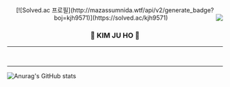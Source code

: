 <!-- ### Hi there 👋 -->

<!--
**kjh9571/kjh9571** is a ✨ _special_ ✨ repository because its `README.md` (this file) appears on your GitHub profile.

Here are some ideas to get you started:

- 🔭 I’m currently working on ...
- 🌱 I’m currently learning ...
- 👯 I’m looking to collaborate on ...
- 🤔 I’m looking for help with ...
- 💬 Ask me about ...
- 📫 How to reach me: ...
- 😄 Pronouns: ...
- ⚡ Fun fact: ...
-->

<!-- https://velog.io/@seondal/Github-Readme-%EA%BE%B8%EB%AF%B8%EA%B8%B0-%EC%B4%9D%EC%A0%95%EB%A6%AC#%EC%99%84%EC%84%B1 -->

<div align="center">
  [![Solved.ac
  프로필](http://mazassumnida.wtf/api/v2/generate_badge?boj=kjh9571)](https://solved.ac/kjh9571)

  <img align="right" src="https://github-readme-stats.vercel.app/api/top-langs/?username=kjh9571&theme=dracula&exclude_repo=Computer-Science-Engineering&layout=compact&langs_count=10"/>
  
  ### 🐣 KIM JU HO 🐥 
  
  ---
  


  <br>
 
</div>

  ---
![Anurag's GitHub stats](https://github-readme-stats.vercel.app/api?username=kjh9571&show_icons=true&theme=radical)

